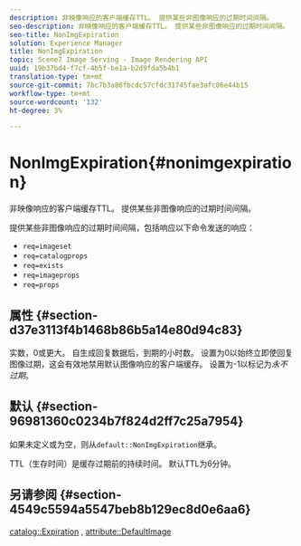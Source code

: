 ```yaml
---
description: 非映像响应的客户端缓存TTL。 提供某些非图像响应的过期时间间隔。
seo-description: 非映像响应的客户端缓存TTL。 提供某些非图像响应的过期时间间隔。
seo-title: NonImgExpiration
solution: Experience Manager
title: NonImgExpiration
topic: Scene7 Image Serving - Image Rendering API
uuid: 19b37bd4-f7cf-4b5f-be1a-b2d9fda5b4b1
translation-type: tm+mt
source-git-commit: 7bc7b3a86fbcdc57cfdc31745fae3afc06e44b15
workflow-type: tm+mt
source-wordcount: '132'
ht-degree: 3%

---
```



# NonImgExpiration{#nonimgexpiration}

非映像响应的客户端缓存TTL。 提供某些非图像响应的过期时间间隔。

提供某些非图像响应的过期时间间隔，包括响应以下命令发送的响应：

* `req=imageset`
* `req=catalogprops`
* `req=exists`
* `req=imageprops`
* `req=props`

## 属性 {#section-d37e3113f4b1468b86b5a14e80d94c83}

实数，0或更大。 自生成回复数据后，到期的小时数。 设置为0以始终立即使回复图像过期，这会有效地禁用默认图像响应的客户端缓存。 设置为-1以标记为&#x200B;*永不过期*。

## 默认 {#section-96981360c0234b7f824d2ff7c25a7954}

如果未定义或为空，则从`default::NonImgExpiration`继承。

TTL（生存时间）是缓存过期前的持续时间。 默认TTL为6分钟。

## 另请参阅 {#section-4549c5594a5547beb8b129ec8d0e6aa6}

[catalog::Expiration](../../../../../is-api/image-catalog/image-serving-api-ref/c-image-catalog-reference/c-image-svg-data-reference/c-image-data-reference/r-expiration-cat.md#reference-a7afd668ecbb4d2da65d86259aa6a28a) ,  [attribute::DefaultImage](../../../../../is-api/image-catalog/image-serving-api-ref/c-image-catalog-reference/c-attributes-reference/r-is-cat-defaultimage.md#reference-8e9900e129f54ed68462a3c2fc3bc433)
